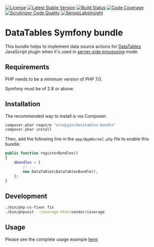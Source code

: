[![License](https://poser.pugx.org/arodygin/datatables-bundle/license)](https://packagist.org/packages/arodygin/datatables-bundle)
[![Latest Stable Version](https://poser.pugx.org/arodygin/datatables-bundle/v/stable)](https://packagist.org/packages/arodygin/datatables-bundle)
[![Build Status](https://travis-ci.org/arodygin/DataTablesBundle.svg?branch=master)](https://travis-ci.org/arodygin/DataTablesBundle)
[![Code Coverage](https://scrutinizer-ci.com/g/arodygin/DataTablesBundle/badges/coverage.png?b=master)](https://scrutinizer-ci.com/g/arodygin/DataTablesBundle/?branch=master)
[![Scrutinizer Code Quality](https://scrutinizer-ci.com/g/arodygin/DataTablesBundle/badges/quality-score.png?b=master)](https://scrutinizer-ci.com/g/arodygin/DataTablesBundle/?branch=master)
[![SensioLabsInsight](https://img.shields.io/sensiolabs/i/7eb4fffa-bcab-4252-b4f6-3bb069f2ba73.svg)](https://insight.sensiolabs.com/projects/7eb4fffa-bcab-4252-b4f6-3bb069f2ba73)

# DataTables Symfony bundle

This bundle helps to implement data source actions for [DataTables](http://www.datatables.net/) JavaScript plugin when it's used in [server-side processing](http://www.datatables.net/manual/server-side) mode.

## Requirements

PHP needs to be a minimum version of PHP 7.0.

Symfony must be of 2.8 or above.

## Installation

The recommended way to install is via Composer:

```bash
composer.phar require "arodygin/datatables-bundle"
composer.phar install
```

Then, add the following line in the `app/AppKernel.php` file to enable this bundle:

```php
public function registerBundles()
{
    $bundles = [
        // ...
        new DataTables\DataTablesBundle(),
    ];
}
```

## Development

```bash
./bin/php-cs-fixer fix
./bin/phpunit --coverage-html=vendor/coverage
```

## Usage

Please see the complete usage example [here](../../wiki/Example).

